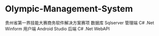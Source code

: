 # Olympic-Management-System
贵州省第一界技能大赛商务软件解决方案赛项
数据库 Sqlserver
管理端 C# .Net Winform
用户端 Android Studio
后端 C# .Net WebAPI
